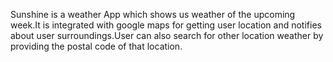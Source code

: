 

   Sunshine is a weather App which shows us weather of the upcoming week.It is integrated with google
   maps for getting user location and notifies about user surroundings.User can also search for other
   location weather by providing the postal code of that location.